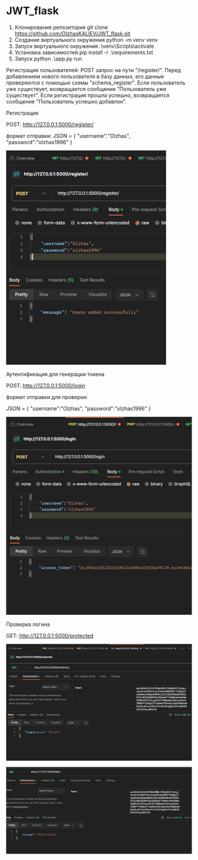 # JWT_flask

1. Клонирование репозитория git clone https://github.com/OlzhasKALIEV/JWT_flask.git
2. Создание виртуального окружения python -m venv venv
3. Запуск виртуального окружения .\venv\Scripts\activate
4. Установка зависимостей pip install -r .\requirements.txt
5. Запуск python .\app.py run


Регистрация пользователей: POST запрос на пути "/register/". Перед добавлением нового пользователя в базу данных, его данные проверяются с помощью схемы "schema_register". Если пользователь уже существует, возвращается сообщение "Пользователь уже существует". Если регистрация прошла успешно, возвращается сообщение "Пользователь успешно добавлен".

Регистрация

POST: http://127.0.0.1:5000/register/

формат отправки: 
JSON = {
    "username":"Olzhas",
    "password":"olzhas1996"
}

![img_1.png](media/img_1.png)

Аутентификация для генерации токена

POST: http://127.0.0.1:5000/login

формат отправки для проверки: 

JSON = {
    "username":"Olzhas",
    "password":"olzhas1996"
}

![img_2.png](media/img_2.png)

Проверка логина 

GET: http://127.0.0.1:5000/protected

![img_3.png](media/img_3.png)

![img_4.png](media/img_4.png)